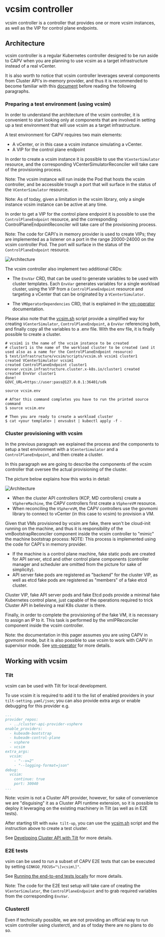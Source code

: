 # vcsim controller

vcsim controller is a controller that provides one or more vcsim instances, as well as the VIP for control
plane endpoints.

## Architecture

vcsim controller is a regular Kubernetes controller designed to be run aside to CAPV when you are planning to use vcsim
as a target infrastructure instead of a real vCenter.

It is also worth to notice that vcsim controller leverages several components from Cluster API's in-memory
provider, and thus it is recommended to become familiar with this [document](https://github.com/kubernetes-sigs/cluster-api/blob/main/test/infrastructure/inmemory/README.md)
before reading the following paragraphs.

### Preparing a test environment (using vcsim)

In order to understand the architecture of the vcsim controller, it is convenient to start looking only at 
components that are involved in setting up a test environment that will use vcsim as a target infrastructure.

A test environment for CAPV requires two main elements:

- A vCenter, or in this case a vcsim instance simulating a vCenter.
- A VIP for the control plane endpoint

In order to create a vcsim instance it is possible to use the `VCenterSimulator` resource, and the corresponding
VCenterSimulatorReconciler will take care of the provisioning process.

Note: The vcsim instance will run inside the Pod that hosts the vcsim controller, and be accessible trough a port that
will surface in the status of the `VCenterSimulator` resource.

Note: As of today, given a limitation in the vcsim library, only a single instance vcsim instance can be active at any
time.

In order to get a VIP for the control plane endpoint it is possible to use the `ControlPlaneEndpoint` resource, 
and the corresponding ControlPlaneEndpointReconciler will take care of the provisioning process.

Note: The code for CAPI's in memory provider is used to create VIPs; they are implemented as a listener on a port
in the range 20000-24000 on the vcsim controller Pod. The port will surface in the status of the `ControlPlaneEndpoint`
resource.

![Architecture](architecture-part1.drawio.svg)

The vcsim controller also implement two additional CRDs:

- The `EnvVar` CRD, that can be used to generate variables to be used with cluster templates.
  Each `EnvVar` generates variables for a single workload cluster, using the VIP from a `ControlPlaneEndpoint` resource
  and targeting a vCenter that can be originated by a `VCenterSimulator`. 

- The `VMOperatorDependencies` CRD, that is explained in the [vm-operator](../vm-operator/README.md) documentation.

Please also note that the [vcsim.sh](scripts/vcsim.sh) script provide a simplified way for creating `VCenterSimulator`,
`ControlPlaneEndpoint`, a `EnvVar` referencing both, and finally copy all the variables to a .env file.
With the env file, it is finally possible to create a cluster.

```shell
# vcsim1 is the name of the vcsim instance to be created
# cluster1 is the name of the workload cluster to be created (and it used also as a name for the ControlPlaneEndpoint resource)
$ test/infrastructure/vcsim/scripts/vcsim.sh vcsim1 cluster1
created VCenterSimulator vcsim1
created ControlPlaneEndpoint cluster1
envvar.vcsim.infrastructure.cluster.x-k8s.io/cluster1 created
created EnvVar cluster1
done!
GOVC_URL=https://user:pass@127.0.0.1:36401/sdk

source vcsim.env

# After this command completes you have to run the printed source command
$ source vcsim.env

# Then you are ready to create a workload cluster
$ cat <your template> | envsubst | kubectl apply -f -
```

### Cluster provisioning with vcsim

In the previous paragraph we explained the process and the components to setup a test environment with a 
`VCenterSimulator` and a `ControlPlaneEndpoint`, and then create a cluster. 

In this paragraph we are going to describe the components of the vcsim controller that oversee the actual provisioning
of the cluster.

The picture below explains how this works in detail:

![Architecture](architecture-part2.drawio.svg)

- When the cluster API controllers (KCP, MD controllers) create a `VSphereMachine`, the CAPV controllers first create
  a `VSphereVM` resource. 
- When reconciling the `VSphereVM`, the CAPV controllers use the govmomi library to connect to vCenter (in this case to vcsim)
  to provision a VM.

Given that VMs provisioned by vcsim are fake, there won't be cloud-init running on the machine, and thus it is responsibility 
of the vmBootstrapReconciler component inside the vcsim controller to "mimic" the machine bootstrap process:
NOTE: This process is implemented using the code for CAPI's in memory provider.

- If the machine is a control plane machine, fake static pods are created for API server, etcd and other control plane
  components (controller manager and scheduler are omitted from the picture for sake of simplicity).
- API server fake pods are registered as "backend" for the cluster VIP, as well as etcd fake pods are registered as
  "members" of a fake etcd cluster.

Cluster VIP, fake API server pods and fake Etcd pods provide a minimal fake Kubernetes control plane, just capable of the
operations required to trick Cluster API in believing a real K8s cluster is there.

Finally, in order to complete the provisioning of the fake VM, it is necessary to assign an IP to it. This task is
performed by the vmIPReconciler component inside the vcsim controller.

Note: the documentation in this pager assumes you are using CAPV in govmomi mode, but it is also possible to use vcsim
to work with CAPV in supervisor mode. See [vm-operator](../vm-operator/README.md) for more details.

## Working with vcsim

### Tilt

vcsim can be used with Tilt for local development.

To use vcsim it is required to add it to the list of enabled providers in your `tilt-setting.yaml/json`; you can also
provide extra args or enable debugging for this provider e.g.

```yaml
...
provider_repos:
  - ../cluster-api-provider-vsphere
enable_providers:
  - kubeadm-bootstrap
  - kubeadm-control-plane
  - vsphere
  - vcsim
extra_args:
  vcsim:
    - "--v=2"
    - "--logging-format=json"
debug:
  vcsim:
    continue: true
    port: 30040
...
```

Note: vcsim is not a Cluster API provider, however, for sake of convenience we are "disguising" it as a Cluster API
runtime extension, so it is possible to deploy it leveraging on the existing machinery in Tilt (as well as in E2E tests).

After starting tilt with `make tilt-up`, you can use the [vcsim.sh](scripts/vcsim.sh) script and the instruction above
to create a test cluster.

See [Developing Cluster API with Tilt](https://cluster-api.sigs.k8s.io/developer/tilt) for more details.

### E2E tests

vsim can be used to run a subset of CAPV E2E tests that can be executed by setting `GINKGO_FOCUS="\[vcsim\]"`.

See [Running the end-to-end tests locally](https://cluster-api.sigs.k8s.io/developer/testing#running-the-end-to-end-tests-locally) for more details.

Note: The code for the E2E test setup will take care of creating the `VCenterSimulator`, the `ControlPlaneEndpoint`
and to grab required variables from the corresponding `EnvVar`.

### Clusterctl

Even if technically possible, we are not providing an official way to run vcsim controller using clusterctl,
and as of today there are no plans to do so.
